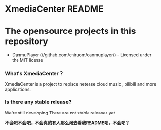 # XmediaCenter README

# The opensource projects in this repository

- DanmuPlayer (//github.com/chiruom/danmuplayer/) - Licensed under the MIT license


### What's XmediaCenter？
XmediaCenter is a project to replace netease cloud music , bilibili and more applications.

### Is there any stable release?
We're still developing.There are not stable releases yet.

<s>**不会吧不会吧，不会真的有人那么闲去看我README吧，不会吧？**</s>